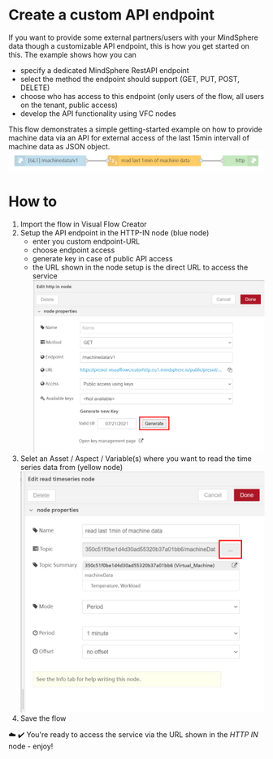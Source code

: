 # Create a custom API endpoint

If you want to provide some external partners/users with your MindSphere data though a customizable API endpoint, this is how you get started on this. 
The example shows how you can 
- specify a dedicated MindSphere RestAPI endpoint
- select the method the endpoint should support (GET, PUT, POST, DELETE)
- choose who has access to this endpoint (only users of the flow, all users on the tenant, public access)
- develop the API functionality using VFC nodes

This flow demonstrates a simple getting-started example on how to provide machine data via an API for external access of the last 15min intervall of machine data as JSON object. 
![image](./createCustomEndpoint.png)

# How to



1. Import the flow in Visual Flow Creator
2. Setup the API endpoint in the HTTP-IN node (blue node)
    - enter you custom endpoint-URL
    - choose endpoint access
    - generate key in case of public API access
    - the URL shown in the node setup is the direct URL to access the service
    ![image](./setup_KeyGeneration.png)
3. Selet an Asset / Aspect / Variable(s) where you want to read the time series data from (yellow node)
![image](./setup_selectAssetToRead.png)
4.  Save the flow 

:cloud: :heavy_check_mark: You're ready to access the service via the URL shown in the *HTTP IN* node - enjoy!

